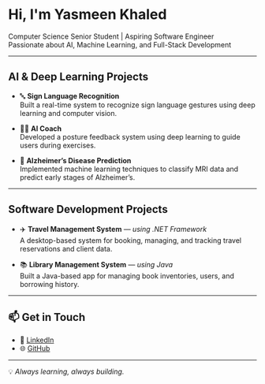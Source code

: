 #  Hi, I'm Yasmeen Khaled

 Computer Science Senior Student |  Aspiring Software Engineer  
 Passionate about AI, Machine Learning, and Full-Stack Development

---

##  AI & Deep Learning Projects
- 🔤 **Sign Language Recognition**  
  Built a real-time system to recognize sign language gestures using deep learning and computer vision.

- 🧘‍♀️ **AI Coach**  
  Developed a posture feedback system using deep learning to guide users during exercises.

- 🧠 **Alzheimer’s Disease Prediction**  
  Implemented machine learning techniques to classify MRI data and predict early stages of Alzheimer’s.

---

##  Software Development Projects
- ✈️ **Travel Management System** — *using .NET Framework*  
  A desktop-based system for booking, managing, and tracking travel reservations and client data.

- 📚 **Library Management System** — *using Java*  
  Built a Java-based app for managing book inventories, users, and borrowing history.

---

## 📫 Get in Touch
- 💼 [LinkedIn](https://www.linkedin.com/in/yasmeen-khaled-692263199/)
- 🌐 [GitHub](https://github.com/YasmeenFci)

---

💡 *Always learning, always building.*
